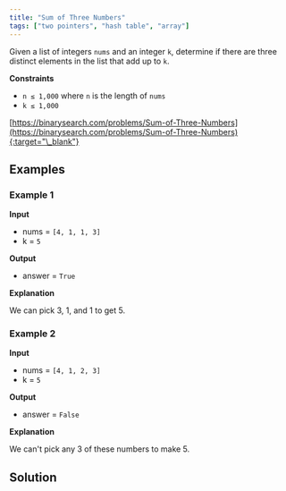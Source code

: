 ```yaml
---
title: "Sum of Three Numbers"
tags: ["two pointers", "hash table", "array"]
---
```


Given a list of integers `nums` and an integer `k`, determine if there are three distinct elements in the list that add up to `k`.

**Constraints**

- `n ≤ 1,000` where `n` is the length of `nums`
- `k ≤ 1,000`

[https://binarysearch.com/problems/Sum-of-Three-Numbers](https://binarysearch.com/problems/Sum-of-Three-Numbers){:target="\_blank"}

## Examples

### Example 1

**Input**

- nums = `[4, 1, 1, 3]`
- k = `5`

**Output**

- answer = `True`

**Explanation**

We can pick 3, 1, and 1 to get 5.

### Example 2

**Input**

- nums = `[4, 1, 2, 3]`
- k = `5`

**Output**

- answer = `False`

**Explanation**

We can't pick any 3 of these numbers to make 5.

## Solution

<script src="https://gist.github.com/yaeba/16da7be5123724fcf6eccc25581cef5a.js?file=Sum-of-Three-Numbers.java"></script>

